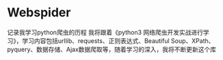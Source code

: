 # Webspider
记录我学习python爬虫的历程
我将跟着《python3 网络爬虫开发实战进行学习》，学习内容包括urllib、requests、正则表达式、Beautiful Soup、XPath、pyquery、数据存储、Ajax数据爬取等，随着学习的深入，我将不断更新这个库
